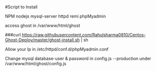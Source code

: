 #Script to Install

NPM
nodejs
mysql-server
httpd
remi
phpMyadmin

access ghost in /var/www/html/ghost

###curl https://raw.githubusercontent.com/Rahulsharma0810/Centos-Ghost-Deploy/master/ghost-install.sh | sh

Allow your Ip in /etc/httpd/conf.d/phpMyadmin.conf

Change mysql database-user & password in config.js --production under /var/www/html/ghost/config.js
